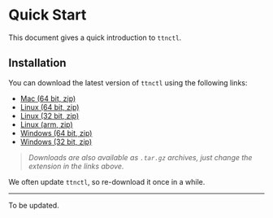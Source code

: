 # Quick Start

This document gives a quick introduction to `ttnctl`.

## Installation

You can download the latest version of `ttnctl` using the following links:

* [Mac (64 bit, zip)](https://ttnreleases.blob.core.windows.net/release/v2-preview/ttnctl-darwin-amd64.zip)
* [Linux (64 bit, zip)](https://ttnreleases.blob.core.windows.net/release/v2-preview/ttnctl-linux-amd64.zip)
* [Linux (32 bit, zip)](https://ttnreleases.blob.core.windows.net/release/v2-preview/ttnctl-linux-386.zip)
* [Linux (arm, zip)](https://ttnreleases.blob.core.windows.net/release/v2-preview/ttnctl-linux-arm.zip)
* [Windows (64 bit, zip)](https://ttnreleases.blob.core.windows.net/release/v2-preview/ttnctl-windows-amd64.zip)
* [Windows (32 bit, zip)](https://ttnreleases.blob.core.windows.net/release/v2-preview/ttnctl-windows-386.exe.zip)

> _Downloads are also available as `.tar.gz` archives, just change the extension in the links above._

We often update `ttnctl`, so re-download it once in a while.

---

To be updated.
